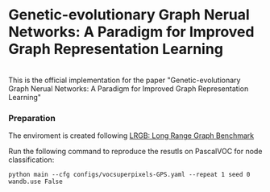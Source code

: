 # Genetic-evolutionary Graph Nerual Networks: A Paradigm for Improved Graph Representation Learning  

<br>
This is the official implementation for the paper "Genetic-evolutionary Graph Nerual Networks: A Paradigm for Improved Graph Representation Learning" 

### Preparation
The enviroment is created following [LRGB: Long Range Graph Benchmark](https://github.com/vijaydwivedi75/lrgb)

Run the following command to reproduce the resutls on PascalVOC for node classification:

```
python main --cfg configs/vocsuperpixels-GPS.yaml --repeat 1 seed 0 wandb.use False
```


<!--
**genetic-gnn/genetic-gnn** is a ✨ _special_ ✨ repository because its `README.md` (this file) appears on your GitHub profile.

Here are some ideas to get you started:

- 🔭 I’m currently working on ...
- 🌱 I’m currently learning ...
- 👯 I’m looking to collaborate on ...
- 🤔 I’m looking for help with ...
- 💬 Ask me about ...
- 📫 How to reach me: ...
- 😄 Pronouns: ...
- ⚡ Fun fact: ...
-->
